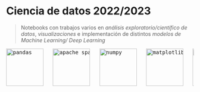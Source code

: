 # Ciencia de datos 2022/2023
> Notebooks con trabajos varios en _análisis exploratorio/científico de datos_, _visualizaciones_ e implementación de distintos _modelos de Machine Learning/ Deep Learning_
<pre>
<img src="https://cdn-icons-png.flaticon.com/256/10748/10748577.png" alt="pandas" width="100"/>   <img src="https://digitalis.io/wp-content/uploads/2021/04/apache_spark_logo_icon_170560.png" alt="apache spark" width="100"/>   <img src="https://icons.iconarchive.com/icons/simpleicons-team/simple/256/numpy-icon.png" alt="numpy" width="100"/>   <img src="https://upload.wikimedia.org/wikipedia/commons/thumb/0/01/Created_with_Matplotlib-logo.svg/128px-Created_with_Matplotlib-logo.svg.png" alt="matplotlib" width="100"/>   <img src="https://seeklogo.com/images/S/seaborn-logo-244EB2DEC5-seeklogo.com.png" alt="seaborn" width="100"/>   <img src="https://assets-global.website-files.com/5f8adf96ff635f6e3bf2e3d3/63eb8f1c64951e58cdd9ee38_scikit-learn.png" alt="scikit-learn" width="100"/>   <img src="https://miro.medium.com/v2/resize:fit:256/1*cKG1LJvVTaWqSkYSyVqtsQ.png" alt="tensorflow" width="100"/>
</pre>

